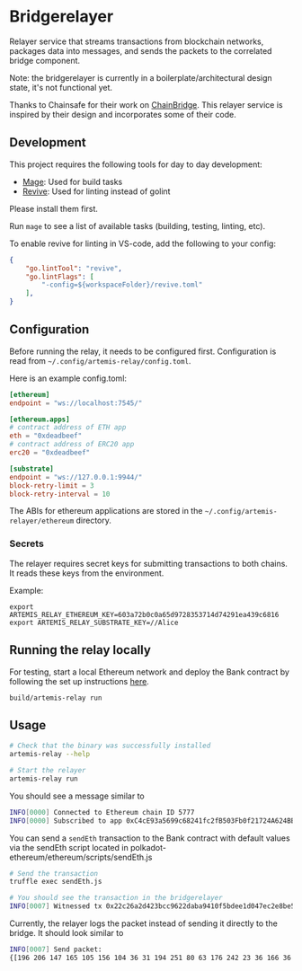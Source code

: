 # Bridgerelayer

Relayer service that streams transactions from blockchain networks, packages data into messages, and sends the packets to the correlated bridge component.

Note: the bridgerelayer is currently in a boilerplate/architectural design state, it's not functional yet.

Thanks to Chainsafe for their work on [ChainBridge](https://github.com/ChainSafe/ChainBridge). This relayer service
is inspired by their design and incorporates some of their code.

## Development

This project requires the following tools for day to day development:

* [Mage](https://magefile.org/): Used for build tasks
* [Revive](https://github.com/mgechev/revive): Used for linting instead of golint

Please install them first.

Run `mage` to see a list of available tasks (building, testing, linting, etc).

To enable revive for linting in VS-code, add the following to your config:
```json
{
    "go.lintTool": "revive",
    "go.lintFlags": [
        "-config=${workspaceFolder}/revive.toml"
    ],
}
```

## Configuration

Before running the relay, it needs to be configured first. Configuration is read from `~/.config/artemis-relay/config.toml`.

Here is an example config.toml:
```toml
[ethereum]
endpoint = "ws://localhost:7545/"

[ethereum.apps]
# contract address of ETH app
eth = "0xdeadbeef"
# contract address of ERC20 app
erc20 = "0xdeadbeef"

[substrate]
endpoint = "ws://127.0.0.1:9944/"
block-retry-limit = 3
block-retry-interval = 10
```

The ABIs for ethereum applications are stored in the `~/.config/artemis-relayer/ethereum` directory.

### Secrets

The relayer requires secret keys for submitting transactions to both chains. It reads these keys from the environment.

Example:
```
export ARTEMIS_RELAY_ETHEREUM_KEY=603a72b0c0a65d9728353714d74291ea439c6816
export ARTEMIS_RELAY_SUBSTRATE_KEY=//Alice
```

## Running the relay locally

For testing, start a local Ethereum network and deploy the Bank contract by following the set up instructions [here](../ethereum/README.md).

```
build/artemis-relay run
```

## Usage

```bash
# Check that the binary was successfully installed
artemis-relay --help

# Start the relayer
artemis-relay run
```

You should see a message similar to
```bash
INFO[0000] Connected to Ethereum chain ID 5777
INFO[0000] Subscribed to app 0xC4cE93a5699c68241fc2fB503Fb0f21724A624BB
```

You can send a `sendEth` transaction to the Bank contract with default values via the sendEth script located in polkadot-ethereum/ethereum/scripts/sendEth.js

```bash
# Send the transaction
truffle exec sendEth.js

# You should see the transaction in the bridgerelayer
INFO[0007] Witnessed tx 0x22c26a2d423bcc9622daba9410f5bdee1d047ec2e8be5c112a01b64224dbea5e on app 0xC4cE93a5699c68241fc2fB503Fb0f21724A624BB
```

Currently, the relayer logs the packet instead of sending it directly to the bridge. It should look similar to
```bash
INFO[0007] Send packet:
{[196 206 147 165 105 156 104 36 31 194 251 80 63 176 242 23 36 166 36 187 0 0 0 0 0 0 0 0 0 0 0 0] {{[249 1 250 148 196 206 147 165 105 156 104 36 31 194 251 80 63 176 242 23 36 166 36 187 225 160 38 100 19 190 87 0 206 141 213 172 107 154 125 251 171 233 155 62 69 202 233 166 138 194 117 120 88 113 11 64 26 56 185 1 192 0 0 0 0 0 0 0 0 0 0 0 0 0 0 0 0 0 0 0 0 0 0 0 0 0 0 0 0 0 0 0 96 0 0 0 0 0 0 0 0 0 0 0 0 0 0 0 0 0 0 0 0 0 0 0 0 0 0 0 0 0 0 0 192 0 0 0 0 0 0 0 0 0 0 0 0 0 0 0 0 0 0 0 0 0 0 0 0 0 0 0 0 0 0 1 0 0 0 0 0 0 0 0 0 0 0 0 0 0 0 0 0 0 0 0 0 0 0 0 0 0 0 0 0 0 0 0 48 116 97 114 103 101 116 32 97 112 112 108 105 99 97 116 105 111 110 39 115 32 117 110 105 113 117 101 32 115 117 98 115 116 114 97 116 101 32 105 100 101 110 116 105 102 105 101 114 0 0 0 0 0 0 0 0 0 0 0 0 0 0 0 0 0 0 0 0 0 0 0 0 0 0 0 0 0 0 0 0 0 0 0 0 0 0 0 0 0 0 0 0 0 0 0 7 115 101 110 100 69 84 72 0 0 0 0 0 0 0 0 0 0 0 0 0 0 0 0 0 0 0 0 0 0 0 0 0 0 0 0 0 0 0 0 0 0 0 0 0 0 0 0 0 0 0 0 0 0 0 0 0 0 0 0 0 0 0 0 151 17 95 110 32 4 215 180 204 214 185 213 171 52 227 9 9 224 246 18 205 49 70 82 77 77 56 80 69 105 87 88 89 97 120 55 114 112 83 54 88 52 88 90 88 49 97 65 65 120 83 87 120 49 67 114 75 84 121 114 86 89 104 86 50 52 102 103 0 0 0 0 0 0 0 0 0 0 0 0 0 0 0 0 0 0 0 0 0 0 0 0 0 0 0 0 0 0 0 0 0 0 0 0 0 0 0 0 0 0 0 0 0 0 0 0 0 0 0 10 0 0 0 0 0 0 0 0 0 0 0 0 0 0 0 0 0 0 0 0 0 0 0 0 0 0 0 0 0 0 0 72 0 0 0 0 0 0 0 0 0] {[240 226 133 71 131 90 191 98 228 147 243 241 207 55 102 89 130 95 112 225 127 230 50 235 143 143 114 76 15 7 173 94] [157 1 12 70 186 234 126 129 134 227 42 230 20 207 194 178 194 58 35 113 16 85 195 47 164 221 242 239 100 159 75 44 35 195 162 146 204 63 203 91 149 186 154 126 132 92 126 7 63 253 109 238 50 16 94 3 109 21 52 29 85 202 202 78 0]}}}}
```
